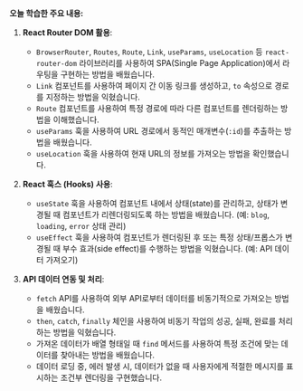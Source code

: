 **오늘 학습한 주요 내용:**

1.  **React Router DOM 활용**:

    - `BrowserRouter`, `Routes`, `Route`, `Link`, `useParams`, `useLocation` 등 `react-router-dom` 라이브러리를 사용하여 SPA(Single Page Application)에서 라우팅을 구현하는 방법을 배웠습니다.
    - `Link` 컴포넌트를 사용하여 페이지 간 이동 링크를 생성하고, `to` 속성으로 경로를 지정하는 방법을 익혔습니다.
    - `Route` 컴포넌트를 사용하여 특정 경로에 따라 다른 컴포넌트를 렌더링하는 방법을 이해했습니다.
    - `useParams` 훅을 사용하여 URL 경로에서 동적인 매개변수(`:id`)를 추출하는 방법을 배웠습니다.
    - `useLocation` 훅을 사용하여 현재 URL의 정보를 가져오는 방법을 확인했습니다.

2.  **React 훅스 (Hooks) 사용**:

    - `useState` 훅을 사용하여 컴포넌트 내에서 상태(state)를 관리하고, 상태가 변경될 때 컴포넌트가 리렌더링되도록 하는 방법을 배웠습니다. (예: `blog`, `loading`, `error` 상태 관리)
    - `useEffect` 훅을 사용하여 컴포넌트가 렌더링된 후 또는 특정 상태/프롭스가 변경될 때 부수 효과(side effect)를 수행하는 방법을 익혔습니다. (예: API 데이터 가져오기)

3.  **API 데이터 연동 및 처리**:

    - `fetch` API를 사용하여 외부 API로부터 데이터를 비동기적으로 가져오는 방법을 배웠습니다.
    - `then`, `catch`, `finally` 체인을 사용하여 비동기 작업의 성공, 실패, 완료를 처리하는 방법을 익혔습니다.
    - 가져온 데이터가 배열 형태일 때 `find` 메서드를 사용하여 특정 조건에 맞는 데이터를 찾아내는 방법을 배웠습니다.
    - 데이터 로딩 중, 에러 발생 시, 데이터가 없을 때 사용자에게 적절한 메시지를 표시하는 조건부 렌더링을 구현했습니다.
